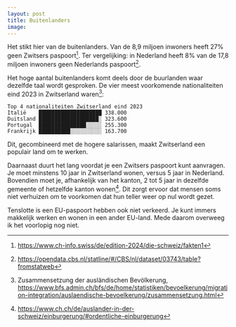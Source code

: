 ```yaml
---
layout: post
title: Buitenlanders
image:
---
```


Het stikt hier van de buitenlanders. Van de 8,9 miljoen inwoners heeft 27% geen Zwitsers paspoort[^1]. Ter vergelijking: in Nederland heeft 8% van de 17,8 miljoen inwoners geen Nederlands paspoort[^2].

Het hoge aantal buitenlanders komt deels door de buurlanden waar dezelfde taal wordt gesproken. De vier meest voorkomende nationaliteiten eind 2023 in Zwitserland waren[^3]:

```
Top 4 nationaliteiten Zwitserland eind 2023
Italië    ████████████████████ 338.000
Duitsland ███████████████████░ 323.600
Portugal  ███████████████░░░░░ 255.300
Frankrijk ██████████░░░░░░░░░░ 163.700
```

Dit, gecombineerd met de hogere salarissen, maakt Zwitserland een populair land om te werken.

Daarnaast duurt het lang voordat je een Zwitsers paspoort kunt aanvragen. Je moet minstens 10 jaar in Zwitserland wonen, versus 5 jaar in Nederland. Bovendien moet je, afhankelijk van het kanton, 2 tot 5 jaar in dezelfde gemeente of hetzelfde kanton wonen[^4]. Dit zorgt ervoor dat mensen soms niet verhuizen om te voorkomen dat hun teller weer op nul wordt gezet.

Tenslotte is een EU-paspoort hebben ook niet verkeerd. Je kunt immers makkelijk werken en wonen in een ander EU-land. Mede daarom overweeg ik het voorlopig nog niet.

[^1]: <https://www.ch-info.swiss/de/edition-2024/die-schweiz/fakten1>
[^2]: <https://opendata.cbs.nl/statline/#/CBS/nl/dataset/03743/table?fromstatweb>
[^3]: Zusammensetzung der ausländischen Bevölkerung, <https://www.bfs.admin.ch/bfs/de/home/statistiken/bevoelkerung/migration-integration/auslaendische-bevoelkerung/zusammensetzung.html>
[^4]: <https://www.ch.ch/de/auslander-in-der-schweiz/einburgerung/#ordentliche-einburgerung>
